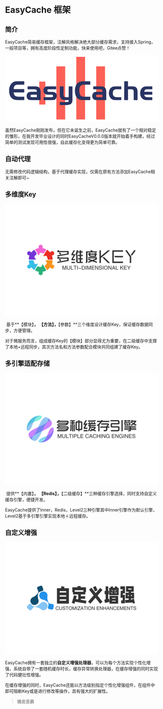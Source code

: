 # EasyCache 框架

## 简介

​	EasyCache简易缓存框架，注解风格解决绝大部分缓存需求，支持接入Spring，一般项目等，拥有高度阶段性定制功能，快来使用吧，Gitee点赞！

![logo](image/index/easycache-logo.png)

​	虽然EasyCache刚刚发布，但在它未诞生之前，EasyCache就有了一个相对稳定的雏形，在我开发毕业设计的同时EasyCacheV0.0.0版本就开始着手构建，经过简单的测试发现可用性很强，自此缓存化变得更为简单可靠。

## 自动代理

​	无需修改代码逻辑结构，基于代理缓存实现，仅需在原有方法添加EasyCache相关注解即可~

## 多维度Key

![引擎](image/index/key.png)

​	基于**【模块】**， **【方法】**，**【参数】**三个维度设计缓存Key，保证缓存数据同步，方便管理。

​	对于微服务而言，组成缓存Key的【模块】部分显得尤为重要，在二级缓存中支撑了本地+远程同步，其次方法名和方法参数配合模块共同组建了缓存Key。

## 多引擎适配存储

![引擎](image/index/engine.png)

​	提供**【内置】**， **【Redis】**，**【二级缓存】**三种缓存引擎选择，同时支持自定义缓存引擎，便捷开发。

​	EasyCache提供了Inner，Redis，Level2三种引擎其中Inner引擎作为默认引擎，Level2基于多引擎引擎实现本地＋远程缓存。

## 自定义增强

![处理器](image/index/postprocess.png)

​	EasyCache拥有一套独立的**自定义增强处理器**，可以为每个方法实现个性化增强，系统自带了一套随机缓存时长，缓存异常转换处理器，在缓存增强的同时实现了代码健壮性增强。

​	在缓存增强的同时，EasyCache还能以方法级别指定个性化增强组件，在组件中即可阻断Key或是进行修改等操作，具有强大的扩展性。

> 猪皮恶霸
